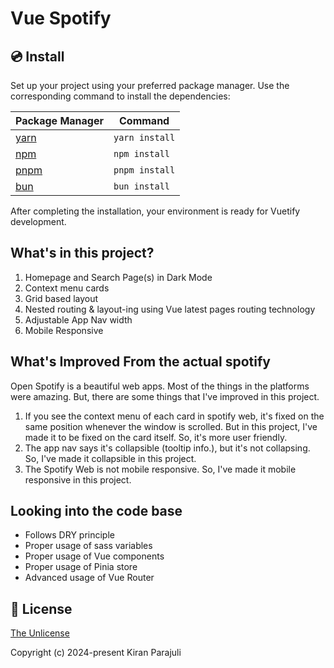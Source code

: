 # Vue Spotify

## 💿 Install

Set up your project using your preferred package manager. Use the corresponding command to install the dependencies:

| Package Manager                                                | Command        |
|---------------------------------------------------------------|----------------|
| [yarn](https://yarnpkg.com/getting-started)                   | `yarn install` |
| [npm](https://docs.npmjs.com/cli/v7/commands/npm-install)     | `npm install`  |
| [pnpm](https://pnpm.io/installation)                          | `pnpm install` |
| [bun](https://bun.sh/#getting-started)                        | `bun install`  |

After completing the installation, your environment is ready for Vuetify development.

## What's in this project?
1. Homepage and Search Page(s) in Dark Mode
2. Context menu cards
3. Grid based layout
4. Nested routing & layout-ing using Vue latest pages routing technology
5. Adjustable App Nav width
6. Mobile Responsive

## What's Improved From the actual spotify
Open Spotify is a beautiful web apps. Most of the things in the platforms were amazing. But, there are some things that I've improved in this project.

1. If you see the context menu of each card in spotify web, it's fixed on the same position whenever the window is scrolled. But in this project, I've made it to be fixed on the card itself. So, it's more user friendly.
2. The app nav says it's collapsible (tooltip info.), but it's not collapsing. So, I've made it collapsible in this project.
3. The Spotify Web is not mobile responsive. So, I've made it mobile responsive in this project.

## Looking into the code base
- Follows DRY principle
- Proper usage of sass variables
- Proper usage of Vue components
- Proper usage of Pinia store
- Advanced usage of Vue Router

## 📑 License
[The Unlicense](https://unlicense.org/)

Copyright (c) 2024-present Kiran Parajuli